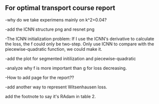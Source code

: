 ## For optimal transport course report

-why do we take experimens mainly on k^2=0.04?

-add the ICNN structure png and resnet png

-The ICNN initialization problem:
If I use the ICNN's derivative to calculate the loss, the f could only be two-step. Only use ICNN to compare with the piecewise-quadratic function, we could make it.

-add the plot for segmented initilization and piecewise-quadratic

-analyze why f is more important than g for loss decreasing.

-How to add page for the report??

-add another way to represent Witsenhausen loss.

 add the footnote to say it's RAdam in table 2.